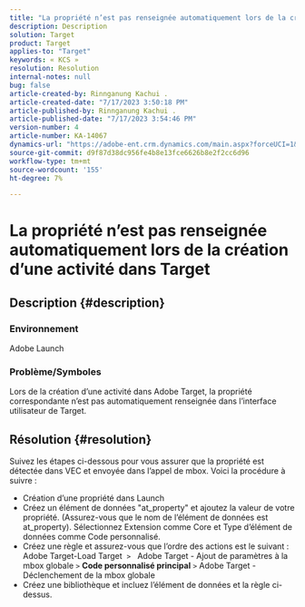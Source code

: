 ```yaml
---
title: "La propriété n’est pas renseignée automatiquement lors de la création d’une activité dans Target"
description: Description
solution: Target
product: Target
applies-to: "Target"
keywords: « KCS »
resolution: Resolution
internal-notes: null
bug: false
article-created-by: Rinnganung Kachui .
article-created-date: "7/17/2023 3:50:18 PM"
article-published-by: Rinnganung Kachui .
article-published-date: "7/17/2023 3:54:46 PM"
version-number: 4
article-number: KA-14067
dynamics-url: "https://adobe-ent.crm.dynamics.com/main.aspx?forceUCI=1&pagetype=entityrecord&etn=knowledgearticle&id=342d78a0-b924-ee11-9cbd-6045bd006b4b"
source-git-commit: d9f87d38dc956fe4b8e13fce6626b8e2f2cc6d96
workflow-type: tm+mt
source-wordcount: '155'
ht-degree: 7%

---
```


# La propriété n’est pas renseignée automatiquement lors de la création d’une activité dans Target

## Description {#description}




### Environnement



Adobe Launch



### Problème/Symboles



Lors de la création d’une activité dans Adobe Target, la propriété correspondante n’est pas automatiquement renseignée dans l’interface utilisateur de Target.


## Résolution {#resolution}


Suivez les étapes ci-dessous pour vous assurer que la propriété est détectée dans VEC et envoyée dans l’appel de mbox. Voici la procédure à suivre :

- Création d’une propriété dans Launch
- Créez un élément de données &quot;at_property&quot; et ajoutez la valeur de votre propriété. (Assurez-vous que le nom de l’élément de données est at_property). Sélectionnez Extension comme Core et Type d’élément de données comme Code personnalisé.
- Créez une règle et assurez-vous que l’ordre des actions est le suivant : Adobe Target-Load Target  `>`   Adobe Target - Ajout de paramètres à la mbox globale `>`  <b>Code personnalisé principal</b> `>`  Adobe Target - Déclenchement de la mbox globale
- Créez une bibliothèque et incluez l’élément de données et la règle ci-dessus.



